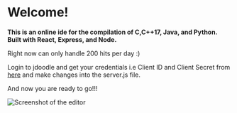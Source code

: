 # Welcome!

**This is an online ide for the compilation of C,C++17, Java, and Python. Built with React, Express, and Node.**

Right now can only handle 200 hits per day :)

Login to jdoodle and get your credentials i.e Client ID and Client Secret from [here](https://www.jdoodle.com/compiler-api) and make changes into the server.js file.

And now you are ready to go!!!

![Screenshot of the editor](https://i.ibb.co/q9m0sw5/Screenshot-170.png)

